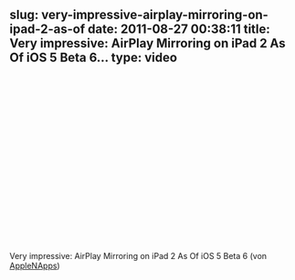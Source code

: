 slug: very-impressive-airplay-mirroring-on-ipad-2-as-of
date: 2011-08-27 00:38:11
title: Very impressive: AirPlay Mirroring on iPad 2 As Of iOS 5 Beta 6...
type: video
---

<object width="480" height="295"><param name="movie" value="http://www.youtube.com/v/7ag65OGvC3c?version=3"></param><param name="allowFullScreen" value="true"></param><param name="allowscriptaccess" value="always"></param><embed src="http://www.youtube.com/v/7ag65OGvC3c?version=3" type="application/x-shockwave-flash" width="480" height="295" allowscriptaccess="always" allowfullscreen="true"></embed></object>

Very impressive: AirPlay Mirroring on iPad 2 As Of iOS 5 Beta 6 (von [AppleNApps](http://www.youtube.com/watch?v=7ag65OGvC3c&feature=player_embedded))
